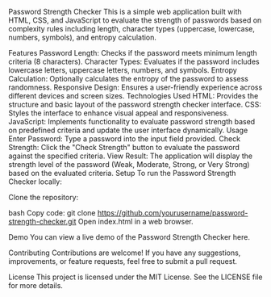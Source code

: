 Password Strength Checker
This is a simple web application built with HTML, CSS, and JavaScript to evaluate the strength of passwords based on complexity rules including length, character types (uppercase, lowercase, numbers, symbols), and entropy calculation.

Features
Password Length: Checks if the password meets minimum length criteria (8 characters).
Character Types: Evaluates if the password includes lowercase letters, uppercase letters, numbers, and symbols.
Entropy Calculation: Optionally calculates the entropy of the password to assess randomness.
Responsive Design: Ensures a user-friendly experience across different devices and screen sizes.
Technologies Used
HTML: Provides the structure and basic layout of the password strength checker interface.
CSS: Styles the interface to enhance visual appeal and responsiveness.
JavaScript: Implements functionality to evaluate password strength based on predefined criteria and update the user interface dynamically.
Usage
Enter Password: Type a password into the input field provided.
Check Strength: Click the "Check Strength" button to evaluate the password against the specified criteria.
View Result: The application will display the strength level of the password (Weak, Moderate, Strong, or Very Strong) based on the evaluated criteria.
Setup
To run the Password Strength Checker locally:

Clone the repository:

bash
Copy code: git clone https://github.com/yourusername/password-strength-checker.git
Open index.html in a web browser.

Demo
You can view a live demo of the Password Strength Checker here.

Contributing
Contributions are welcome! If you have any suggestions, improvements, or feature requests, feel free to submit a pull request.

License
This project is licensed under the MIT License. See the LICENSE file for more details.
